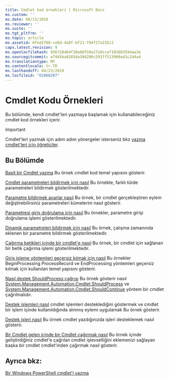 ```yaml
---
title: Cmdlet kod örnekleri | Microsoft Docs
ms.custom: ''
ms.date: 09/13/2016
ms.reviewer: ''
ms.suite: ''
ms.tgt_pltfrm: ''
ms.topic: article
ms.assetid: 6fed2f68-ce6d-4a8f-bf21-f94f27a155c2
caps.latest.revision: 9
ms.openlocfilehash: 936728d64f30a08fb9e2fa9ccef103683594aa3e
ms.sourcegitcommit: e7445ba8203da304286c591ff513900ad1c244a4
ms.translationtype: MT
ms.contentlocale: tr-TR
ms.lasthandoff: 04/23/2019
ms.locfileid: "62068207"
---
```

# <a name="examples-of-cmdlet-code"></a>Cmdlet Kodu Örnekleri

Bu bölümde, kendi cmdlet'leri yazmaya başlamak için kullanabileceğiniz cmdlet kod örnekleri içerir.

> [!IMPORTANT]
> Cmdlet'leri yazmak için adım adım yönergeler isterseniz bkz [yazma cmdlet'leri için öğreticiler](./tutorials-for-writing-cmdlets.md).

## <a name="in-this-section"></a>Bu Bölümde

[Basit bir Cmdlet yazma](./how-to-write-a-simple-cmdlet.md) Bu örnek cmdlet kod temel yapısını gösterir.

[Cmdlet parametreleri bildirmek için nasıl](./how-to-declare-cmdlet-parameters.md) Bu örnekte, farklı türde parametreleri bildirmek gösterilmektedir.

[Parametre bildirmek ayarlar nasıl](./how-to-declare-parameter-sets.md) Bu örnek, bir cmdlet gerçekleştiren eylem değiştirebilirsiniz parametreleri kümelerini nasıl gösterir.

[Parametresi giriş doğrulama için nasıl](./how-to-validate-parameter-input.md) Bu örnekler, parametre girişi doğrulama işlemi gösterilmektedir.

[Dinamik parametreleri bildirmek için nasıl](./how-to-declare-dynamic-parameters.md) Bu örnek, çalışma zamanında eklenen bir parametre bildirmek gösterilmektedir.

[Çağırma betikleri içinde bir cmdlet'e nasıl](./how-to-invoke-scripts-within-a-cmdlet.md) Bu örnek, bir cmdlet için sağlanan bir betik çağırma işlemi gösterilmektedir.

[Giriş işleme yöntemleri geçersiz kılmak için nasıl](./how-to-override-input-processing-methods.md) Bu örnekler BeginProcessing ProcessRecord ve EndProcessing yöntemleri geçersiz kılmak için kullanılan temel yapısını gösterir.

[Nasıl destek ShouldProcess çağrısı](./how-to-request-confirmations.md) Bu örnek gösterir nasıl [System.Management.Automation.Cmdlet.ShouldProcess](/dotnet/api/System.Management.Automation.Cmdlet.ShouldProcess) ve [System.Management.Automation.Cmdlet.ShouldContinue](/dotnet/api/System.Management.Automation.Cmdlet.ShouldContinue) yöntem bir cmdlet çağrılmalıdır.

[Destek işlemleri nasıl](./how-to-support-transactions.md) cmdlet işlemleri desteklediğini göstermek ve cmdlet bir işlem içinde kullanıldığında alınmış eylemi uygulamak Bu örnek gösterir.

[Destek işleri nasıl](./how-to-support-jobs.md) Bu örnek cmdlet yazdığınızda işleri desteklemek nasıl gösterir.

[Bir Cmdlet gelen içinde bir Cmdlet çağırmak nasıl](./how-to-invoke-a-cmdlet-from-within-a-cmdlet.md) Bu örnek içinde geliştirdiğiniz cmdlet'e çağrılan cmdlet işlevselliğini eklemenizi sağlayan başka bir cmdlet cmdlet'inden çağırmak nasıl gösterir.

## <a name="see-also"></a>Ayrıca bkz:

[Bir Windows PowerShell cmdlet'i yazma](./writing-a-windows-powershell-cmdlet.md)
